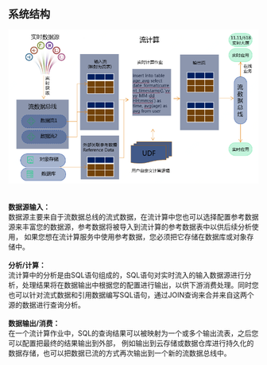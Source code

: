 ## 系统结构<br>
![系统结构](../../../../image/Streamcompute/SC-001.png?raw=true)<br><br><br>
**数据源输入：**<br>
数据源主要来自于流数据总线的流式数据，在流计算中您也可以选择配置参考数据源来丰富您的数据源，参考数据将被导入到流计算的参考数据表中以供后续分析使用， 如果您想在流计算服务中使用参考数据，您必须把它存储在数据库或对象存储中。<br><br>
**分析/计算：**<br>
流计算中的分析是由SQL语句组成的，SQL语句对实时流入的输入数据源进行分析，处理结果将在数据输出中根据您的配置进行输出，以供下游消费处理。同时您也可以针对流式数据和引用数据编写SQL语句，通过JOIN查询来合并来自这两个源的数据进行查询分析。<br><br>
**数据输出/消费：**<br>
在一个流计算作业中，SQL的查询结果可以被映射为一个或多个输出流表，之后您可以配置把最终的结果输出到外部， 例如输出到云存储或数据仓库进行持久化的数据存储，也可以把数据已流的方式再次输出到一个新的流数据总线中。

